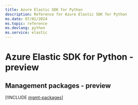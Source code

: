```yaml
---
title: Azure Elastic SDK for Python
description: Reference for Azure Elastic SDK for Python
ms.date: 07/01/2024
ms.topic: reference
ms.devlang: python
ms.service: elastic
---
```

# Azure Elastic SDK for Python - preview

## Management packages - preview
[!INCLUDE [mgmt-packages](elastic-mgmt-index.md)]